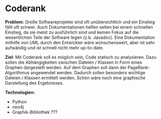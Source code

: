 # Coderank

**Problem:** Große Softwareprojekte sind oft unübersichtlich und ein Einstieg fällt oft schwer. Auch Dokumentationen helfen selten bei einem schnellen Einstieg, da sie meist zu ausführlich sind und keinen Fokus auf die wesentlichen Teile der Software legen (z.b. Javadoc). Eine Dokumentation mithilfe von UML durch den Entwickler wäre wünschenswert, aber ist sehr aufwändig und ist schnell nicht mehr up-to-date.

**Ziel**: Mit Coderank soll es möglich sein, Code statisch zu analysieren. Dazu sollen die Abhängigkeiten zwischen Dateien / Klassen in Form eines Graphen dargestellt werden. Auf dem Graphen soll dann der PageRank-Algorithmus angewendet werden. Dadurch sollen besonders wichtige Dateien / Klassen ermittelt werden. Schön wäre noch eine graphische Darstellung des Ergebnisses.



**Technologien:**

- Python
- neo4j
- Graphik-Bibliothek ???